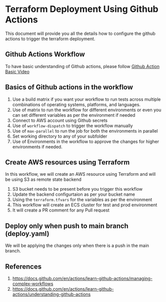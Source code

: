# Terraform Deployment Using Github Actions

This document will provide you all the details how to configure the github actions to trigger the terraform deployment.

## Github Actions Workflow 

To have basic understanding of Github actions, please follow [Github Action Basic Video](https://www.youtube.com/watch?v=0VELgZOJs78)


## Basics of Github actions in the workflow

  1. Use a build matrix if you want your workflow to run tests across multiple combinations of operating systems, platforms, and languages. 
  3. Use of matrix to run the workflow for different environments or even you can set different variables as per the environment if needed
  4. Connect to AWS account using Github secrets
  6. Use of `workflow-dispatch` to trigger the workflow manually
  7. Use of `max-parallel` to run the job for both the environments in parallel
  8. Set working directory to any of your subfolder
  9. Use of Environments in the workflow to approve the changes for higher environments if needed.

## Create AWS resources using Terraform

In this workflow, we will create an AWS resource using Terraform and will be using S3 as remote state backend
 1. S3 bucket needs to be present before you trigger this workflow
 2. Update the backend configurtaion as per your bucket name
 3. Using the `terraform.tfvars`  for the variables as per the environment
 4. This workflow will create an ECS cluster for test and prod environment
 5. It will create a PR comment for any Pull request


## Deploy only when push to main branch (deploy.yaml)

We will be applying the changes only when there is a push in the main branch.


## References
1. https://docs.github.com/en/actions/learn-github-actions/managing-complex-workflows
2. https://docs.github.com/en/actions/learn-github-actions/understanding-github-actions

